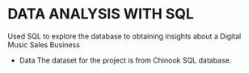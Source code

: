 # DATA ANALYSIS WITH SQL
Used SQL to explore the database to obtaining insights about a Digital Music Sales Business
- Data
The dataset for the project is from Chinook SQL database.
